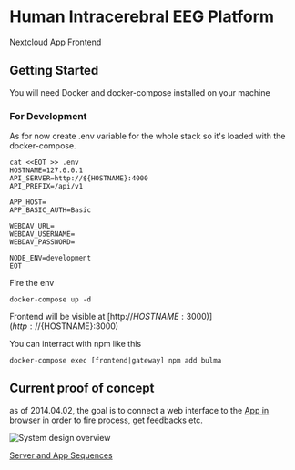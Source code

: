 # Human Intracerebral EEG Platform

Nextcloud App Frontend

## Getting Started

You will need Docker and docker-compose installed on your machine

### For Development

As for now create .env variable for the whole stack so it's loaded with the docker-compose.

```
cat <<EOT >> .env
HOSTNAME=127.0.0.1
API_SERVER=http://${HOSTNAME}:4000
API_PREFIX=/api/v1

APP_HOST=
APP_BASIC_AUTH=Basic

WEBDAV_URL=
WEBDAV_USERNAME=
WEBDAV_PASSWORD=

NODE_ENV=development
EOT
```

Fire the env

```
docker-compose up -d
```

Frontend will be visible at [http://${HOSTNAME}:3000)](http://${HOSTNAME}:3000)

You can interract with npm like this

```
docker-compose exec [frontend|gateway] npm add bulma
```

## Current proof of concept

as of 2014.04.02, the goal is to connect a web interface to the [App in browser](https://github.com/HIP-infrastructure/app-in-browser) in order to fire process, get feedbacks etc.

![System design overview](./doc/2021.04.02-microservice.png 'System design overview')

[Server and App Sequences](https://xstate.js.org/viz/?gist=5390ee0dbd82b6c12d9c1c3b5d542837)
